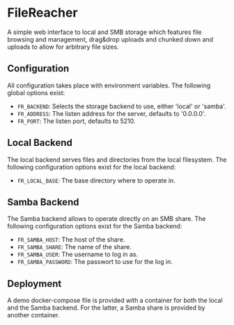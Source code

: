 # FileReacher
A simple web interface to local and SMB storage which features file browsing and
management, drag&drop uploads and chunked down and uploads to allow for
arbitrary file sizes.

## Configuration
All configuration takes place with environment variables. The following global
options exist:

* `FR_BACKEND`: Selects the storage backend to use, either 'local' or 'samba'.
* `FR_ADDRESS`: The listen address for the server, defaults to '0.0.0.0'.
* `FR_PORT`: The listen port, defaults to 5210.

## Local Backend
The local backend serves files and directories from the local filesystem. The
following configuration options exist for the local backend:

* `FR_LOCAL_BASE`: The base directory where to operate in.

## Samba Backend
The Samba backend allows to operate directly on an SMB share. The following
configuration options exist for the Samba backend:

* `FR_SAMBA_HOST`: The host of the share.
* `FR_SAMBA_SHARE`: The name of the share.
* `FR_SAMBA_USER`: The username to log in as.
* `FR_SAMBA_PASSWORD`: The passwort to use for the log in.

## Deployment
A demo docker-compose file is provided with a container for both the local and
the Samba backend. For the latter, a Samba share is provided by another
container.
